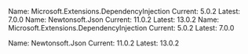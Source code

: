 
 Name: Microsoft.Extensions.DependencyInjection
                                    Current: 5.0.2
                                    Latest: 7.0.0 Name: Newtonsoft.Json
                                    Current: 11.0.2
                                    Latest: 13.0.2 Name: Microsoft.Extensions.DependencyInjection
                                    Current: 5.0.2
                                    Latest: 7.0.0 
 
 Name: Newtonsoft.Json
                                    Current: 11.0.2
                                    Latest: 13.0.2 
 
 